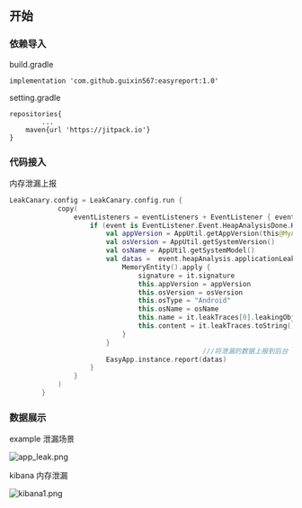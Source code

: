 ## 开始

### 依赖导入

build.gradle

`implementation 'com.github.guixin567:easyreport:1.0'`

setting.gradle

```
repositories{
		...
    maven{url 'https://jitpack.io'}
}
```

### 代码接入

内存泄漏上报

```kotlin
LeakCanary.config = LeakCanary.config.run {
            copy(
                eventListeners = eventListeners + EventListener { event ->
                    if (event is EventListener.Event.HeapAnalysisDone.HeapAnalysisSucceeded) {
                        val appVersion = AppUtil.getAppVersion(this@MyApp)
                        val osVersion = AppUtil.getSystemVersion()
                        val osName = AppUtil.getSystemModel()
                        val datas =  event.heapAnalysis.applicationLeaks.map {
                            MemoryEntity().apply {
                                signature = it.signature
                                this.appVersion = appVersion
                                this.osVersion = osVersion
                                this.osType = "Android"
                                this.osName = osName
                                this.name = it.leakTraces[0].leakingObject.classSimpleName
                                this.content = it.leakTraces.toString()
                            }
                        }
												///将泄漏的数据上报到后台
                        EasyApp.instance.report(datas)
                    }
                }
            )
        }
```

### 数据展示

example 泄漏场景

![app_leak.png](https://s3.us-west-2.amazonaws.com/secure.notion-static.com/e3985fd6-1e0b-4aee-b577-efacadb4e72f/app_leak.png?X-Amz-Algorithm=AWS4-HMAC-SHA256&X-Amz-Content-Sha256=UNSIGNED-PAYLOAD&X-Amz-Credential=AKIAT73L2G45EIPT3X45%2F20220128%2Fus-west-2%2Fs3%2Faws4_request&X-Amz-Date=20220128T044638Z&X-Amz-Expires=86400&X-Amz-Signature=cd916574ff73bc60c4c66252eed90e6a3ecfafddee82ed79eeb30e0b3c167036&X-Amz-SignedHeaders=host&response-content-disposition=filename%20%3D%22app_leak.png%22&x-id=GetObject)

kibana 内存泄漏

![kibana1.png](https://s3.us-west-2.amazonaws.com/secure.notion-static.com/4b2c8370-4c70-4980-8b46-e09f961ee0ab/kibana1.png?X-Amz-Algorithm=AWS4-HMAC-SHA256&X-Amz-Content-Sha256=UNSIGNED-PAYLOAD&X-Amz-Credential=AKIAT73L2G45EIPT3X45%2F20220128%2Fus-west-2%2Fs3%2Faws4_request&X-Amz-Date=20220128T044735Z&X-Amz-Expires=86400&X-Amz-Signature=7b6c1bbf33639abca672352529d0a3a054a8d6bee0c42863f6f1f1aa1763e544&X-Amz-SignedHeaders=host&response-content-disposition=filename%20%3D%22kibana1.png%22&x-id=GetObject)
